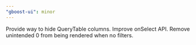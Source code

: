 ```yaml
---
"gboost-ui": minor
---
```


Provide way to hide QueryTable columns. Improve onSelect API. Remove unintended 0 from being rendered when no filters.
